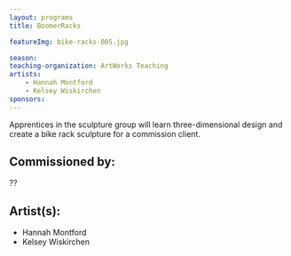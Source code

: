 ```yaml
---
layout: programs
title: BoomerRacks

featureImg: bike-racks-005.jpg

season:
teaching-organization: ArtWorks Teaching
artists:
    - Hannah Montford
    - Kelsey Wiskirchen
sponsors:
---
```


Apprentices in the sculpture group will learn three-dimensional design and create a bike rack sculpture for a commission client.


## Commissioned by:
??

## Artist(s):
- Hannah Montford
- Kelsey Wiskirchen
